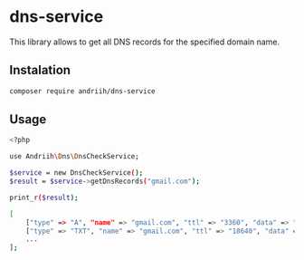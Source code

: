 # dns-service
This library allows to get all DNS records for the specified domain name.

## Instalation

```sh
composer require andriih/dns-service
```

## Usage

```sh
<?php

use Andriih\Dns\DnsCheckService;

$service = new DnsCheckService();
$result = $service->getDnsRecords("gmail.com");

print_r($result);

[
    ["type" => "A", "name" => "gmail.com", "ttl" => "3360", "data" => "142.250.1.19"],
    ["type" => "TXT", "name" => "gmail.com", "ttl" => "18640", "data" => "globalsign-smime-dv=CDYX+XFHUw2wml6/Gb8+59BsH31KzUr6c1l2BPvqKX8="],
    ...
];
```
